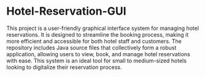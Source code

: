 # Hotel-Reservation-GUI

This project is a user-friendly graphical interface system for managing hotel reservations. It is designed to streamline the booking process, making it more efficient and accessible for both hotel staff and customers. The repository includes Java source files that collectively form a robust application, allowing users to view, book, and manage hotel reservations with ease. This system is an ideal tool for small to medium-sized hotels looking to digitalize their reservation process.
